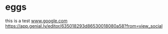 # eggs
this is a test www.google.com
https://app.genial.ly/editor/635018293d86530018080a58?from=view_social
